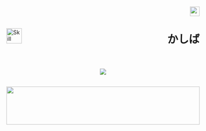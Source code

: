 <h6>
    <p align="right">
        <a href="https://discordapp.com/users/1143255509521141890">
            <img height="25" src="https://skillicons.dev/icons?i=discord&theme=dark"/>
        </a>
    </p>
</h6>

<img 
    src="https://skillicons.dev/icons?i=cpp,java,kotlin,idea,linux,docker,spring,mongodb,postgres,cassandra,redis&theme=dark" 
    height="40" 
    align="left" 
    alt="Skill Icons: C++, Visual Studio, Java, Kotlin, IntelliJ IDEA"
/>

<h1><p align="right">かしば</p></h1>

<br>
<p align="center">
  <img src="https://github-readme-stats.vercel.app/api?username=variondev&theme=omni&show_icons=true&hide_border=true&count_private=true"/>  
</p>

<br>
<img height="100" src="https://count.getloli.com/get/@:a?theme=rule24" width="100%">
